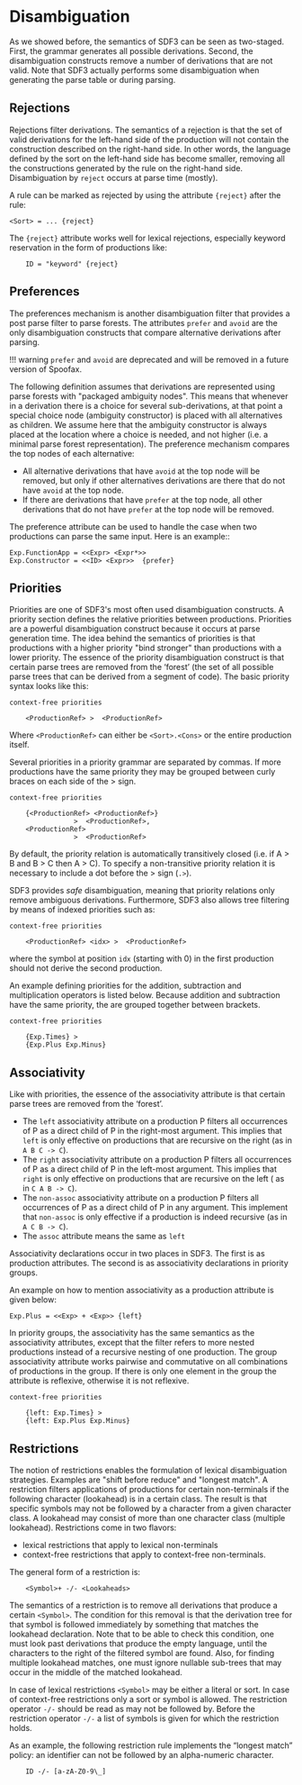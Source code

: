 # Disambiguation

As we showed before, the semantics of SDF3 can be seen as two-staged.
First, the grammar generates all possible derivations.
Second, the disambiguation constructs remove a number of derivations that are not valid.
Note that SDF3 actually performs some disambiguation when generating the parse table or during parsing.

## Rejections

Rejections filter derivations.
The semantics of a rejection is that the set of valid derivations for the left-hand side of the production will not contain the construction described on the right-hand side.
In other words, the language defined by the sort on the left-hand side has become smaller, removing all the constructions generated by the rule on the right-hand side.
Disambiguation by ``reject`` occurs at parse time (mostly).

A rule can be marked as rejected by using the attribute ``{reject}`` after the rule:

```
<Sort> = ... {reject}
```

The ``{reject}`` attribute works well for lexical rejections, especially keyword reservation in the form of productions like:

```
    ID = "keyword" {reject}
```

## Preferences

The preferences mechanism is another disambiguation filter that provides a post parse filter to parse forests.
The attributes ``prefer`` and ``avoid`` are the only disambiguation constructs that compare alternative derivations after parsing.

!!! warning
    ``prefer`` and ``avoid`` are deprecated and will be removed in a future version of Spoofax.

The following definition assumes that derivations are represented using
parse forests with "packaged ambiguity nodes". This means that whenever
in a derivation there is a choice for several sub-derivations, at that
point a special choice node (ambiguity constructor) is placed with all
alternatives as children. We assume here that the ambiguity constructor
is always placed at the location where a choice is needed, and not
higher (i.e. a minimal parse forest representation). The preference
mechanism compares the top nodes of each alternative:

-  All alternative derivations that have ``avoid`` at the top node will
   be removed, but only if other alternatives derivations are there that
   do not have ``avoid`` at the top node.
-  If there are derivations that have ``prefer`` at the top node, all
   other derivations that do not have ``prefer`` at the top node will be
   removed.

The preference attribute can be used to handle the case when two productions
can parse the same input. Here is an example::

```
Exp.FunctionApp = <<Expr> <Expr*>>
Exp.Constructor = <<ID> <Expr>>  {prefer}
```

## Priorities

Priorities are one of SDF3's most often used disambiguation constructs.
A priority section defines the relative priorities between
productions. Priorities are a powerful disambiguation construct because
it occurs at parse generation time. The idea behind the semantics of priorities
is that productions with a higher priority "bind stronger" than productions with
a lower priority. The essence of the priority disambiguation construct is
that certain parse trees are removed from the ‘forest’ (the set of all possible
parse trees that can be derived from a segment of code). The basic priority
syntax looks like this:

```
context-free priorities

    <ProductionRef> >  <ProductionRef>
```

Where ``<ProductionRef>`` can either be ``<Sort>.<Cons>`` or the entire
production itself.

Several priorities in a priority grammar are separated by commas. If
more productions have the same priority they may be grouped between
curly braces on each side of the > sign.

```
context-free priorities

    {<ProductionRef> <ProductionRef>}
                >  <ProductionRef>,
    <ProductionRef>
                >  <ProductionRef>
```

By default, the priority relation is automatically transitively closed
(i.e. if A > B and B > C then A > C). To specify a non-transitive priority
relation it is necessary to include a dot before the > sign (``.>``).

SDF3 provides *safe* disambiguation, meaning that priority relations only remove
ambiguous derivations. Furthermore, SDF3 also allows tree filtering by means
of indexed priorities such as:

```
context-free priorities

    <ProductionRef> <idx> >  <ProductionRef>
```

where the symbol at position ``idx`` (starting with 0) in the first production
should not derive the second production.

An example defining priorities for the addition, subtraction and
multiplication operators is listed below. Because addition and
subtraction have the same priority, the are grouped together between
brackets.

```
context-free priorities

    {Exp.Times} >
    {Exp.Plus Exp.Minus}
```

## Associativity

Like with priorities, the essence of the associativity attribute is that
certain parse trees are removed from the ‘forest’.

-  The ``left`` associativity attribute on a production P filters all
   occurrences of P as a direct child of P in the right-most argument.
   This implies that ``left`` is only effective on productions that are
   recursive on the right (as in ``A B C -> C``).
-  The ``right`` associativity attribute on a production P filters all
   occurrences of P as a direct child of P in the left-most argument.
   This implies that ``right`` is only effective on productions that are
   recursive on the left ( as in ``C A B -> C``).
-  The ``non-assoc`` associativity attribute on a production P filters
   all occurrences of P as a direct child of P in any argument. This
   implement that ``non-assoc`` is only effective if a production is
   indeed recursive (as in ``A C B -> C``).
-  The ``assoc`` attribute means the same as ``left``

Associativity declarations occur in two places in SDF3. The first is as
production attributes. The second is as associativity declarations in
priority groups.

An example on how to mention associativity as a production attribute is
given below:

```
Exp.Plus = <<Exp> + <Exp>> {left}
```

In priority groups, the associativity has the same semantics as the
associativity attributes, except that the filter refers to more nested
productions instead of a recursive nesting of one production. The group
associativity attribute works pairwise and commutative on all
combinations of productions in the group. If there is only one element
in the group the attribute is reflexive, otherwise it is not reflexive.

```
context-free priorities

    {left: Exp.Times} >
    {left: Exp.Plus Exp.Minus}
```

##  Restrictions

The notion of restrictions enables the formulation of lexical
disambiguation strategies. Examples are "shift before reduce" and
"longest match". A restriction filters applications of productions for
certain non-terminals if the following character (lookahead) is in a
certain class. The result is that specific symbols may not be followed
by a character from a given character class. A lookahead may consist of
more than one character class (multiple lookahead). Restrictions come in
two flavors:

-  lexical restrictions that apply to lexical non-terminals
-  context-free restrictions that apply to context-free non-terminals.

The general form of a restriction is:

```
    <Symbol>+ -/- <Lookaheads>
```

The semantics of a restriction is to remove all derivations that produce
a certain ``<Symbol>``. The condition for this removal is that the
derivation tree for that symbol is followed immediately by something
that matches the lookahead declaration. Note that to be able to check
this condition, one must look past derivations that produce the empty
language, until the characters to the right of the filtered symbol are
found. Also, for finding multiple lookahead matches, one must ignore
nullable sub-trees that may occur in the middle of the matched
lookahead.

In case of lexical restrictions ``<Symbol>`` may be either a literal or
sort. In case of context-free restrictions only a sort or symbol is
allowed. The restriction operator ``-/-`` should be read as may not be
followed by. Before the restriction operator ``-/-`` a list of symbols
is given for which the restriction holds.

As an example, the following restriction rule implements the “longest
match” policy: an identifier can not be followed by an alpha-numeric
character.

```
    ID -/- [a-zA-Z0-9\_]
```
